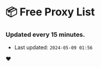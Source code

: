 # :package: Free Proxy List
### Updated every 15 minutes.

- Last updated: `2024-05-09 01:56`

:heart:
